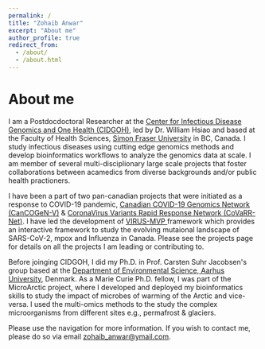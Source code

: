 ```yaml
---
permalink: /
title: "Zohaib Anwar"
excerpt: "About me"
author_profile: true
redirect_from: 
  - /about/
  - /about.html
---
```


About me
======
I am a Postdocdoctoral Researcher at the [Center for Infectious Disease Genomics and One Health (CIDGOH)](https://cidgoh.ca), led by Dr. William Hsiao and based at the Faculty of Health Sciences, [Simon Fraser University](https://sfu.ca) in BC, Canada. I study infectious diseases using cutting edge genomics methods and develop bioinformatics workflows to analyze the genomics data at scale. I am member of several multi-disciplionary large scale projects that foster collaborations between acamedics from diverse backgrounds and/or public health practioners. 

I have been a part of two pan-canadian projects that were initiated as a response to COVID-19 pandemic, [Canadian COVID-19 Genomics Network (CanCOGeN-V)](https://virusseq.ca/) & [CoronaVirus Variants Rapid Response Network (CoVaRR-Net)](https://covarrnet.ca/computational-analysis-modelling-and-evolutionary-outcomes-cameo/). I have led the development of [VIRUS-MVP ](virusmvp.org) framework which provides an interactive framework to study the evolving mutaional landscape of SARS-CoV-2, mpox and Influenza in Canada. Please see the projects page for details on all the projects I am leading or contributing to. 

Before joinging CIDGOH, I did my Ph.D. in Prof. Carsten Suhr Jacobsen's group based at the [Department of Environmental Science, Aarhus University](https://envs.au.dk), Denmark. As a Marie Curie Ph.D. fellow, I was part of the MicroArctic project, where I developed and deployed my bioinformatics skills to study the impact of microbes of warming of the Arctic and vice-versa. I used the multi-omics methods to the study the complex microorganisms from different sites e.g., permafrost & glaciers. 

Please use the navigation for more information. If you wish to contact me, please do so via email [zohaib_anwar@ymail.com](mailto:zohaib_anwar@ymail.com).
